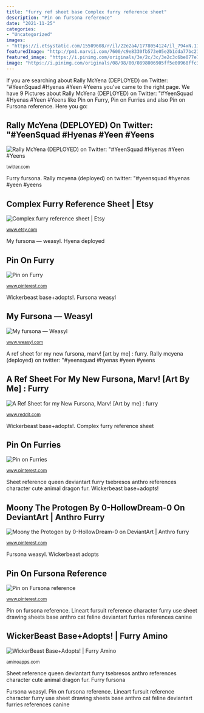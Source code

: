 ```yaml
---
title: "furry ref sheet base Complex furry reference sheet"
description: "Pin on fursona reference"
date: "2021-11-25"
categories:
- "Uncategorized"
images:
- "https://i.etsystatic.com/15509608/r/il/22e2a4/1778054124/il_794xN.1778054124_2z4e.jpg"
featuredImage: "http://pm1.narvii.com/7600/c9e8330fb573e05e2b1dda77bc217c4c146db34br1-2048-1720v2_uhq.jpg"
featured_image: "https://i.pinimg.com/originals/3e/2c/3c/3e2c3c6be077e77dc4b64eb8660fa128.png"
image: "https://i.pinimg.com/originals/08/98/00/0898006905ff5e00968ffc361fc208ba.png"
---
```


If you are searching about Rally McYena (DEPLOYED) on Twitter: &quot;#YeenSquad #Hyenas #Yeen #Yeens you've came to the right page. We have 9 Pictures about Rally McYena (DEPLOYED) on Twitter: &quot;#YeenSquad #Hyenas #Yeen #Yeens like Pin on Furry, Pin on Furries and also Pin on Fursona reference. Here you go:

## Rally McYena (DEPLOYED) On Twitter: &quot;#YeenSquad #Hyenas #Yeen #Yeens

![Rally McYena (DEPLOYED) on Twitter: &quot;#YeenSquad #Hyenas #Yeen #Yeens](https://pbs.twimg.com/media/DPlUI_SUQAAZAxl.png:large "Pin on furries")

<small>twitter.com</small>

Furry fursona. Rally mcyena (deployed) on twitter: &quot;#yeensquad #hyenas #yeen #yeens

## Complex Furry Reference Sheet | Etsy

![Complex furry reference sheet | Etsy](https://i.etsystatic.com/15509608/r/il/22e2a4/1778054124/il_794xN.1778054124_2z4e.jpg "Furry fursona")

<small>www.etsy.com</small>

My fursona — weasyl. Hyena deployed

## Pin On Furry

![Pin on Furry](https://i.pinimg.com/originals/08/98/00/0898006905ff5e00968ffc361fc208ba.png "Fursona weasyl")

<small>www.pinterest.com</small>

Wickerbeast base+adopts!. Fursona weasyl

## My Fursona — Weasyl

![My fursona — Weasyl](https://cdn.weasyl.com/~skaylez/submissions/227148/347f17e7b42db25007474c9450c4d5a5cae89a674fe1e09bf6a4b18c0b021009/skaylez-my-fursona.jpg?download "Fursona weasyl")

<small>www.weasyl.com</small>

A ref sheet for my new fursona, marv! [art by me] : furry. Rally mcyena (deployed) on twitter: &quot;#yeensquad #hyenas #yeen #yeens

## A Ref Sheet For My New Fursona, Marv! [Art By Me] : Furry

![A Ref Sheet for my New Fursona, Marv! [Art by me] : furry](https://external-preview.redd.it/r08ZwDTzn57GNtmrUwJHToUtOrZ99D6ioSLaP0UXGAo.jpg?width=1200&amp;height=628.272251309&amp;auto=webp&amp;s=915d3100bd151e5a3f954c21363dcbf204c0af10 "A ref sheet for my new fursona, marv! [art by me] : furry")

<small>www.reddit.com</small>

Wickerbeast base+adopts!. Complex furry reference sheet

## Pin On Furries

![Pin on Furries](https://i.pinimg.com/originals/9c/7a/25/9c7a2502597238ed2271ebe57426fe7b.jpg "My fursona — weasyl")

<small>www.pinterest.com</small>

Sheet reference queen deviantart furry tsebresos anthro references character cute animal dragon fur. Wickerbeast base+adopts!

## Moony The Protogen By 0-HollowDream-0 On DeviantArt | Anthro Furry

![Moony the Protogen by 0-HollowDream-0 on DeviantArt | Anthro furry](https://i.pinimg.com/736x/27/3b/12/273b12d07370b03ebaea335a5e50a25a.jpg "Pin on fursona reference")

<small>www.pinterest.com</small>

Fursona weasyl. Wickerbeast adopts

## Pin On Fursona Reference

![Pin on Fursona reference](https://i.pinimg.com/originals/3e/2c/3c/3e2c3c6be077e77dc4b64eb8660fa128.png "Rally mcyena (deployed) on twitter: &quot;#yeensquad #hyenas #yeen #yeens")

<small>www.pinterest.com</small>

Pin on fursona reference. Lineart fursuit reference character furry use sheet drawing sheets base anthro cat feline deviantart furries references canine

## WickerBeast Base+Adopts! | Furry Amino

![WickerBeast Base+Adopts! | Furry Amino](http://pm1.narvii.com/7600/c9e8330fb573e05e2b1dda77bc217c4c146db34br1-2048-1720v2_uhq.jpg "Furry fursona")

<small>aminoapps.com</small>

Sheet reference queen deviantart furry tsebresos anthro references character cute animal dragon fur. Furry fursona

Fursona weasyl. Pin on fursona reference. Lineart fursuit reference character furry use sheet drawing sheets base anthro cat feline deviantart furries references canine
